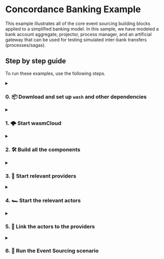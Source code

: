 # Concordance Banking Example

This example illustrates all of the core event sourcing building blocks applied to a simplified banking model. In this sample, we have modeled a bank account aggregate, projector, process manager, and an artificial gateway that can be used for testing simulated inter-bank transfers (processes/sagas).

## Step by step guide

To run these examples, use the following steps.

<details>

<summary>

### 0. 📦 Download and set up `wash` and other dependencies

</summary>

To run [wasmCloud][wasmcloud] locally, you'll need to download and install `wash`:

If you have the [rust toolchain][rust-toolchain] installed, you can use `cargo` to install wash:

```console
cargo install wash-cli
```

On a Ubuntu based system this you can use `apt`

```console
sudo apt install wash
```

For other options on how to install `wash`, see [the `wasmcloud/wash`][wash-docs-install].

Along with `wash`, ensure you have access to the following:

- [`nats` CLI](https://docs.nats.io/using-nats/nats-tools/nats_cli) for communicating with NATS
- [`jq`](https://stedolan.github.io/jq/) for displaying and parsing JSON
- [`redis-server`][redis] to use with your [`kvredis` capability provider][wasmcloud-kvredis]

[wasmcloud]: https://wasmcloud.com
[wash-docs-install]: https://github.com/wasmCloud/wash#installing-wash
[rust-toolchain]: https://www.rust-lang.org/tools/install
[redis]: https://redis.io
[wasmcloud-kvredis]: https://github.com/wasmCloud/capability-providers/tree/main/kvredis

</details>

<details>

<summary>

### 1. 🌩️  Start wasmCloud

</summary>

Run an instance of wasmCloud locally by running `wash up`:

```console
wash up
```

You can visit the wasmCloud dashboard (also known as the "washboard") at [https://localhost:4000](https://localhost:4000) (by default).

</details>

<details>

<summary>

### 2. 🛠️ Build all the components

</summary>

You will need to run `make par full` in the `/capability-provider` directory in this repository to generate your own copy of the provider. Once Concordance has had a published release, you'll be able to use its OCI reference.

Next, build all actors in this repository by executing the default target of the Makefile in this folder:

```console
make
```

That command will build the following [identity-verified actors][wasmcloud-signing]:

| Name              | File Path after build                                       | Description                                      |
|-------------------|-------------------------------------------------------------|--------------------------------------------------|
| `process_manager` | `./process_manager/build/bankaccount_processmanager_s.wasm` | The inter-bank transfer process manager |
| `projector`       | `./projector/build/bankaccount_projector_s.wasm`            | Projector for account balance and ledger                  |
| `aggregate`       | `./aggregate/build/bankaccount_aggregate_s.wasm`            | Aggregate that validates commands and emits events |

[wasmcloud-signing]: https://wasmcloud.com/docs/reference/host-runtime/security#actor-identity

</details>

<details>

<summary>

### 3. 🏁 Start relevant providers

</summary>

#### 3.1 Start the `concordance` provider

To facilitate the [Event Sourcing][wiki-es] paradigm, we'll need to use Cosmonic's event sourcing capability provider - `concordance`.

To start the provider, use the washboard to upload `concordance.par.gz`:

![Upload concordance provider to washboard](./docs/videos/install-concordance-par.gif)

When finished, the washboard should display the Concordance provider:

![Washboard with concordance provider loaded](./docs/images/washboard-with-concordance.png)

[wiki-es]: https://en.wikipedia.org/wiki/Domain-driven_design#Event_sourcing

#### 3.2 Start the `keyvalue` provider

To store state from actors like the `projector`, the [`keyvalue` redis provider][wasmcloud-kv-provider] can be used.

You can start the `keyvalue` provider by its container image (`wasmcloud.azurecr.io/kvredis:0.19.0`):

![Start redis provider](./docs/videos/start-keyvalue-provider.gif)

[wasmcloud-kv-provider]: https://github.com/wasmCloud/capability-providers/tree/main/kvredis

</details>

<details>

<summary>

### 4. 🏎️ Start the relevant actors

</summary>

Start the `projector`, `process_manager` and `aggregate` actors via the washboard.

For example, to start the `projector` actor:

![Start projector for concordance demo in washboard](./docs/videos/start-projector-for-concordance-demo.gif)

Follow the same process for `process_manager` and `aggregate` actors.

</details>

<details>

<summary>

### 5. 🔗 Link the actors to the providers

</summary>

To enable communication between the actors and providers, we need to [link them][wasmcloud-docs-linkdefs]. While you can usually use the dashboard to link actors and providers, because one of the providers requires JSON data, we currently have to use the `wash` CLI.

Run the script below to create the links:

```console
export CONCORDANCE_PROVIDER_ID=VAW26CNCVKOTLIJVX2H4WD5T36NKBGWS2GVOIOKAAOOFIJDOJBRFMQZX
export KVREDIS_PROVIDER_ID=VAZVC4RX54J2NVCMCW7BPCAHGGG5XZXDBXFUMDUXGESTMQEJLC3YVZWB

export PROJECTOR_ACTOR_ID=MC5D3GHCW3FN6UWHJDH63VQI36L66YN73OIBFVSM3EXPIC6ZG3AEVTE3
export PROCESS_MANAGER_ACTOR_ID=MC5EQZ6NZY2T5US5JJTCJVAWHETCIIZLLVFUPERSTO2T3AR2NF62JWKI
export AGGREGATE_ACTOR_ID=MCZ2V2VTF4S4QAYKHJTGARIGWFMQXS2FDHKNNI3H7ZHHYAWE6IVCTD7M

# Link projector <-> concordance
wash ctl link put $PROJECTOR_ACTOR_ID $CONCORDANCE_PROVIDER_ID \
    cosmonic:eventsourcing \
    ROLE=projector INTEREST=account_created,funds_deposited,funds_withdrawn,wire_funds_reserved,wire_funds_released NAME=bankaccount_projector

# Link projector <-> keyvalue
wash ctl link put $PROJECTOR_ACTOR_ID $KVREDIS_PROVIDER_ID wasmcloud:keyvalue URL='redis://0.0.0.0:6379/'

# Link process manager <-> concordance
wash ctl link put $PROCESS_MANAGER_ACTOR_ID $CONCORDANCE_PROVIDER_ID \
    cosmonic:eventsourcing \
    ROLE=process_manager KEY=wire_transfer_id NAME=interbankxfer INTEREST='{"start":"wire_transfer_requested","advance":["wire_funds_reserved","interbank_transfer_initiated"],"stop":["interbank_transfer_completed","interbank_transfer_failed"]}'

# Link aggregate <-> concodrance
wash ctl link put $AGGREGATE_ACTOR_ID $CONCORDANCE_PROVIDER_ID \
    cosmonic:eventsourcing \
    ROLE=aggregate KEY=account_number INTEREST=bankaccount NAME=bankaccount
```

⚠️ **WARNING** - The value of `CONCORDANCE_PROVIDER_ID` will be different on your machine when you're building locally. To determine what your provider's public key is, run `wash claims inspect` on the `/capability-provider/build/concordance.par.gz` file in this repository after you've built it. You can also copy this public key from the washboard on port 4000 if you find that easier.

After the script completes, the links should look like the following:

| actor             | provider      | link name | contract ID               | values                                                                                                                                                                                                                                             |
|-------------------|---------------|-----------|---------------------------|----------------------------------------------------------------------------------------------------------------------------------------------------------------------------------------------------------------------------------------------------|
| `projector`       | `concordance` | `default` | `wasmcloud:eventsourcing` | `ROLE=projector,INTEREST=account_created,funds_deposited,funds_withdrawn,wire_funds_reserved,wire_funds_released,NAME=bankaccount_projector`                                                                                                       |
| `projector`       | `keyvalue`    | `default` | `wasmcloud:keyvalue`      | `URL='redis://0.0.0.0:6379/'`                                                                                                                                                                                                                      |
| `process_manager` | `concordance` | `default` | `wasmcloud:eventsourcing` | `ROLE=process_manager,KEY=wire_transfer_id,NAME=interbankxfer,INTEREST='{"start":"wire_transfer_requested","advance":["wire_funds_reserved","interbank_transfer_initiated"],"stop":["interbank_transfer_completed","interbank_transfer_failed"]}'` |
| `aggregate`       | `concordance` | `default` | `wasmcloud:eventsourcing` | `ROLE=aggregate,KEY=account_number,INTEREST=bankaccount,NAME=bankaccount`                                        |

Once the script has been run, your dashboard should look like the following:

![Link actors to concordance provider](./docs/images/all-links-established.png)

Follow the same process for all other links.

[wasmcloud-docs-linkdefs]: https://wasmcloud.com/docs/reference/host-runtime/links/

</details>

<details>

<summary>

### 6. 🚀 Run the Event Sourcing scenario

</summary>

With all the pieces of the concordance demo running, you can check the state of the system with `nats stream list`:

```console
$ nats stream list
╭────────────────────────────────────────────────────────────────────────────────────────────────────────────────────────────────────────╮
│                                                                Streams                                                                 │
├─────────────┬───────────────────────────────────────────────────────────────────┬─────────────────────┬──────────┬──────┬──────────────┤
│ Name        │ Description                                                       │ Created             │ Messages │ Size │ Last Message │
├─────────────┼───────────────────────────────────────────────────────────────────┼─────────────────────┼──────────┼──────┼──────────────┤
│ CC_COMMANDS │ Concordance command stream for event sourcing capability provider │ 2023-04-11 01:51:24 │ 0        │ 0 B  │ never        │
│ CC_EVENTS   │ Concordance event stream for event sourcing capability provider   │ 2023-04-11 01:51:24 │ 0        │ 0 B  │ never        │
╰─────────────┴───────────────────────────────────────────────────────────────────┴─────────────────────┴──────────┴──────┴──────────────╯
```

Here we can observe that the NATS streams that will carry our event sourcing traffic have been created successfully.

> *NOTE* At this point if you wanted to *reset* their contents, you could do so with the following commands:
>
> ```console
> nats stream purge CC_EVENTS -f
> nats stream purge CC_COMMANDS -f
> ```

To set the system in motion, from the `examples/bankaccount` directory (where this README is), we can execute a simple scenario:

**First, we create an account `ABC123` with an intiial balance of 4000 cents (used to avoid floating point friction), the event sourcing way (by creating a command):**

```console
nats req cc.commands.bankaccount "`cat ./scripts/create_account_cmd.json | jq -c`"
```

> **NOTE** If this command is successful, you should see output like:
>
> ```
> 03:31:42 Sending request on "cc.commands.bankaccount"
> 03:31:42 Received with rtt 312.417µs
> {"stream":"CC_COMMANDS", "domain":"core", "seq":1}
> ```

**Then we create a deposit in account `ABC123` for 3000 (30 dollars)**:

```console
nats req cc.commands.bankaccount "`cat ./scripts/deposit_cmd_1.json | jq -c`"
```

**We can then create a second deposit for 1000 cents**:

```console
nats req cc.commands.bankaccount "`cat ./scripts/deposit_cmd_2.json | jq -c`"
```

**Finally, we make a withdrawal of 2000 cents**:

```console
nats req cc.commands.bankaccount "`cat ./scripts/withdraw_cmd_1.json | jq -c`"
```

If you're good at quick math, you already know the amount that should be in the state at the end of our scenario:

4000 + 3000 + 1000 - 2000 = 6000

Let's check if we have 6000 cents:

```
$ nats kv get CC_STATE agg.bankaccount.ABC123
CC_STATE > agg.bankaccount.ABC123 created @ 10 Apr 23 18:32 UTC

{"balance":6000,"min_balance":100,"reserved_amount":0,"account_number":"ABC123","customer_id":"CUSTBOB"}
```

You can also confirm that state was persisted in redis if you have [`redis-cli`][redis-cli] installed:

```
$ redis-cli get balance.ABC123
"6000"
```

You can also see a JSON representation of the account ledger by using the Redis CLI to query the `ledger.ABC123` key.

🎉 Congratulations, you've completed the demo and run a fully scalable and resilient event sourced application with the safety and performance of WebAssembly! 🎉

[redis-cli]: https://redis.io/docs/ui/cli/

</details>

